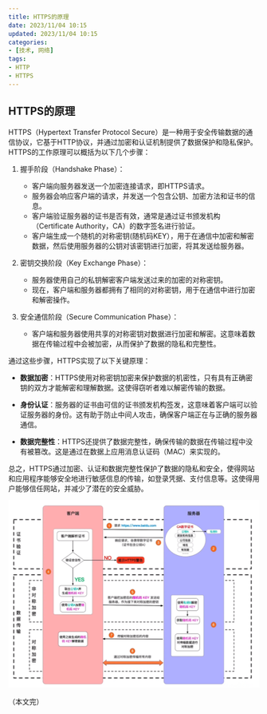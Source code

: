 ```yaml
---
title: HTTPS的原理
date: 2023/11/04 10:15
updated: 2023/11/04 10:15
categories:
- [技术, 网络]
tags:
- HTTP
- HTTPS
---
```


## HTTPS的原理

HTTPS（Hypertext Transfer Protocol Secure）是一种用于安全传输数据的通信协议，它基于HTTP协议，并通过加密和认证机制提供了数据保护和隐私保护。HTTPS的工作原理可以概括为以下几个步骤：

1. 握手阶段（Handshake Phase）：
   - 客户端向服务器发送一个加密连接请求，即HTTPS请求。
   - 服务器会响应客户端的请求，并发送一个包含公钥、加密方法和证书的信息。
   - 客户端验证服务器的证书是否有效，通常是通过证书颁发机构（Certificate Authority，CA）的数字签名进行验证。
   - 客户端生成一个随机的对称密钥(随机码KEY），用于在通信中加密和解密数据，然后使用服务器的公钥对该密钥进行加密，将其发送给服务器。

2. 密钥交换阶段（Key Exchange Phase）：
   - 服务器使用自己的私钥解密客户端发送过来的加密的对称密钥。
   - 现在，客户端和服务器都拥有了相同的对称密钥，用于在通信中进行加密和解密操作。

3. 安全通信阶段（Secure Communication Phase）：
   - 客户端和服务器使用共享的对称密钥对数据进行加密和解密。这意味着数据在传输过程中会被加密，从而保护了数据的隐私和完整性。

通过这些步骤，HTTPS实现了以下关键原理：

- **数据加密**：HTTPS使用对称密钥加密来保护数据的机密性，只有具有正确密钥的双方才能解密和理解数据。这使得窃听者难以解密传输的数据。

- **身份认证**：服务器的证书由可信的证书颁发机构签发，这意味着客户端可以验证服务器的身份。这有助于防止中间人攻击，确保客户端正在与正确的服务器通信。

- **数据完整性**：HTTPS还提供了数据完整性，确保传输的数据在传输过程中没有被篡改。这是通过在数据上应用消息认证码（MAC）来实现的。

总之，HTTPS通过加密、认证和数据完整性保护了数据的隐私和安全，使得网站和应用程序能够安全地进行敏感信息的传输，如登录凭据、支付信息等。这使得用户能够信任网站，并减少了潜在的安全威胁。



![HTTPS原理](./assets/image-20231104222418466.png)

（本文完）